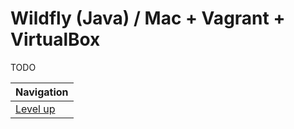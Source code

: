 # Wildfly (Java) / Mac + Vagrant + VirtualBox #

TODO

| Navigation               |
| ------------------------ |
| [Level up](../../README.md) |
